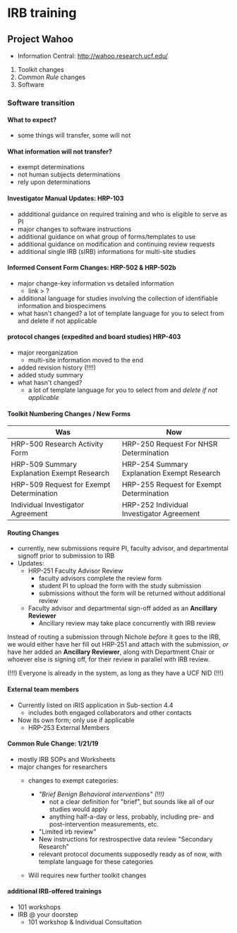 # IRB training
## Project Wahoo
- Information Central: http://wahoo.research.ucf.edu/

1. Toolkit changes
2. *Common Rule* changes
3. Software

### Software transition
#### What to expect?
- some things will transfer, some will not

#### What information will not transfer?
- exempt determinations
- not human subjects determinations
- rely upon determinations

#### Investigator Manual Updates: HRP-103
- addditional guidance on required training and who is eligible to serve as PI
- major changes to software instructions
- additional guidance on what group of forms/templates to use
- additional guidance on modification and continuing review requests
- additional single IRB (sIRB) informations for multi-site studies

#### Informed Consent Form Changes: HRP-502 & HRP-502b
- major change-key information vs detailed information
    - link > ?
- additional language for studies involving the collection of identifiable information and biospecimens
- what hasn't changed? a lot of template language for you to select from and delete if not applicable

#### protocol changes (expedited and board studies) HRP-403
- major reorganization
    - multi-site information moved to the end
- added revision history (!!!!)
- added study summary
- what hasn't changed?
    - a lot of template language for you to select from and _delete if not applicable_

#### Toolkit Numbering Changes / New Forms
|Was|Now|
|---|---|
| HRP-500 Research Activity Form | HRP-250 Request For NHSR Determination | 
| HRP-509 Summary Explanation Exempt Research| HRP-254 Summary Explanation Exempt Research|
| HRP-509 Request for Exempt Determination | HRP-255 Request for Exempt Determination | 
| Individual Investigator Agreement | HRP-252 Individual Investigator Agreement | 

#### Routing Changes
- currently, new submissions require PI, faculty advisor, and departmental signoff prior to submission to IRB
- Updates:
    - HRP-251 Faculty Advisor Review   
        - faculty advisors complete the review form
        - student PI to upload the form with the study submission
        - submissions without the form will be returned without additional review
    - Faculty advisor and departmental sign-off added as an **Ancillary Reviewer**
        - Ancillary review may take place concurrently with IRB review

Instead of routing a submission through Nichole *before* it goes to the IRB, we would either have her fill out HRP-251 and attach with the submission, *or* have her added an **Ancillary Reviewer**, along with Department Chair or whoever else is signing off, for their review in parallel with IRB review.

(!!!) Everyone is already in the system, as long as they have a UCF NID (!!!)

#### External team members
- Currently listed on iRIS application in Sub-section 4.4
    - includes both engaged collaborators and other contacts
- Now its own form; only use if applicable
    - HRP-253 External Members

#### Common Rule Change: 1/21/19
- mostly IRB SOPs and Worksheets
- major changes for researchers
    - changes to exempt categories:
        - *"Brief Benign Behavioral interventions" (!!!)*
            - not a clear definition for "brief", but sounds like all of our studies would apply
            - anything half-a-day or less, probably, including pre- and post-intervention measurements, etc.
        - "Limited irb review"
        - New instructions for restrospective data review "Secondary Research"
        - relevant protocol documents supposedly ready as of now, with template language for these categories
    
    - Will requires new further toolkit changes

#### additional IRB-offered trainings
- 101 workshops
- IRB @ your doorstep
    - 101 workshop & Individual Consultation
